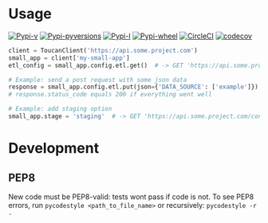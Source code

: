# Usage

[![Pypi-v](https://img.shields.io/pypi/v/toucan-client.svg)](https://pypi.python.org/pypi/toucan-client)
[![Pypi-pyversions](https://img.shields.io/pypi/pyversions/toucan-client.svg)](https://pypi.python.org/pypi/toucan-client)
[![Pypi-l](https://img.shields.io/pypi/l/toucan-client.svg)](https://pypi.python.org/pypi/toucan-client)
[![Pypi-wheel](https://img.shields.io/pypi/wheel/toucan-client.svg)](https://pypi.python.org/pypi/toucan-client)
[![CircleCI](https://img.shields.io/circleci/project/github/ToucanToco/toucan-client.svg)](https://circleci.com/gh/ToucanToco/toucan-client)
[![codecov](https://codecov.io/gh/ToucanToco/laputa/branch/master/graph/badge.svg?token=Ae7jTcHofN)](https://codecov.io/gh/ToucanToco/laputa)

```python
client = ToucanClient('https://api.some.project.com')
small_app = client['my-small-app']
etl_config = small_app.config.etl.get()  # -> GET 'https://api.some.project.com/config/etl'

# Example: send a post request with some json data
response = small_app.config.etl.put(json={'DATA_SOURCE': ['example']})
# response.status_code equals 200 if everything went well

# Example: add staging option
small_app.stage = 'staging'  # -> GET 'https://api.some.project.com/config/etl?stage=staging'
```

# Development

## PEP8

New code must be PEP8-valid: tests wont pass if code is not.
To see PEP8 errors, run `pycodestyle <path_to_file_name>` or recursively: `pycodestyle -r .`
